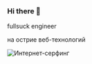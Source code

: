 ### Hi there 👋

<!--
**reddicka/reddicka** is a ✨ _special_ ✨ repository because its `README.md` (this file) appears on your GitHub profile.

Here are some ideas to get you started:

- 🔭 I’m currently working on ...
- 🌱 I’m currently learning ...
- 👯 I’m looking to collaborate on ...
- 🤔 I’m looking for help with ...
- 💬 Ask me about ...
- 📫 How to reach me: ...
- 😄 Pronouns: ...
- ⚡ Fun fact: ...
-->

fullsuck engineer

на острие веб-технологий

![Интернет-серфинг](https://matchsticktheatre.com/wp-content/uploads/2018/10/1001004001994214.jpg "Интернет-серфинг")
